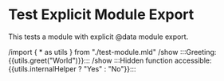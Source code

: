 # Test Explicit Module Export

This tests a module with explicit @data module export.

/import { * as utils } from "./test-module.mld"
/show :::Greeting: {{utils.greet("World")}}:::
/show :::Hidden function accessible: {{utils.internalHelper ? "Yes" : "No"}}:::